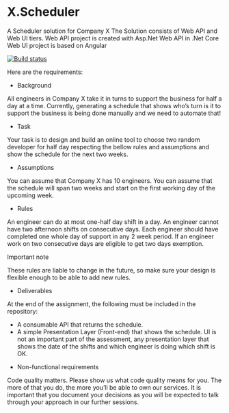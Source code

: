 # X.Scheduler
A Scheduler solution for Company X
The Solution consists of Web API and Web UI tiers.
Web API project is created with Asp.Net Web API in .Net Core
Web UI project is based on Angular

[![Build status](https://ci.appveyor.com/api/projects/status/q4qtfi4tvk5r6fa2?svg=true)](https://ci.appveyor.com/project/dFarkhod/x-scheduler)

Here are the requirements:
* Background 

All engineers in Company X take it in turns to support the business for half a day at a time. Currently, generating a schedule that shows who’s turn is it to support the business is being done manually and we need to automate that! 

* Task 

Your task is to design and build an online tool to choose two random developer for half day respecting the bellow rules and assumptions and show the schedule for the next two weeks.

* Assumptions 

You can assume that Company X has 10 engineers. 
You can assume that the schedule will span two weeks and start on the first working day of the upcoming week. 

* Rules 

An engineer can do at most one-half day shift in a day.
An engineer cannot have two afternoon shifts on consecutive days. 
Each engineer should have completed one whole day of support in any 2 week period. 
If an engineer work on two consecutive days are eligible to get two days exemption.

Important note

These rules are liable to change in the future, so make sure your design is flexible enough to be able to add new rules. 

* Deliverables 

At the end of the assignment, the following must be included in the repository: 
- A consumable API that returns the schedule. 
- A simple Presentation Layer (Front-end) that shows the schedule. 
UI is not an important part of the assessment, any presentation layer that shows the date of the shifts and which engineer is doing which shift is OK. 

* Non-functional requirements

Code quality matters. Please show us what code quality means for you. The more of that you do, the more you’ll be able to own our services. 
It is important that you document your decisions as you will be expected to talk through your approach in our further sessions. 



